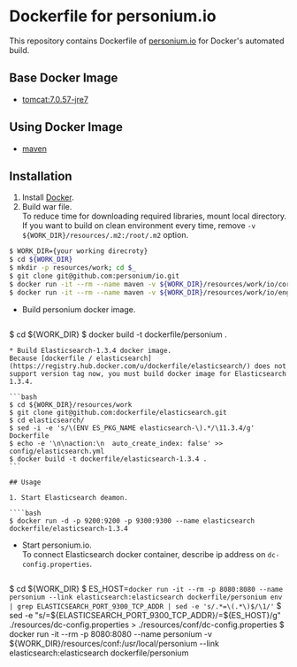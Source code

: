 Dockerfile for personium.io
=======================

This repository contains Dockerfile of [personium.io](http://personium.io/) for Docker's automated build.

## Base Docker Image

* [tomcat:7.0.57-jre7](https://registry.hub.docker.com/u/library/tomcat/)

## Using Docker Image

* [maven](https://registry.hub.docker.com/_/maven/)

## Installation

1. Install [Docker](https://www.docker.com/).
2. Build war file.  
To reduce time for downloading required libraries, mount local directory.
If you want to build on clean environment every time, remove `-v ${WORK_DIR}/resources/.m2:/root/.m2` option.  

  ````bash
$ WORK_DIR={your working direcroty}
$ cd ${WORK_DIR}
$ mkdir -p resources/work; cd $_
$ git clone git@github.com:personium/io.git
$ docker run -it --rm --name maven -v ${WORK_DIR}/resources/work/io/core:/usr/src/core -v  ${WORK_DIR}/resources/.m2:/root/.m2  -w /usr/src/core maven mvn clean package
$ docker run -it --rm --name maven -v ${WORK_DIR}/resources/work/io/engine:/usr/src/engine -v ${WORK_DIR}/resources/.m2:/root/.m2 -w /usr/src/engine maven mvn clean package
  ````
* Build personium docker image.

  ````bash
$ cd ${WORK_DIR}
$ docker build -t dockerfile/personium .
  ````
* Build Elasticsearch-1.3.4 docker image.  
Because [dockerfile / elasticsearch](https://registry.hub.docker.com/u/dockerfile/elasticsearch/) does not support version tag now, you must build docker image for Elasticsearch 1.3.4.

  ```bash
$ cd ${WORK_DIR}/resources/work
$ git clone git@github.com:dockerfile/elasticsearch.git
$ cd elasticsearch/
$ sed -i -e 's/\(ENV ES_PKG_NAME elasticsearch-\).*/\11.3.4/g' Dockerfile
$ echo -e '\n\naction:\n  auto_create_index: false' >> config/elasticsearch.yml
$ docker build -t dockerfile/elasticsearch-1.3.4 .
  ```

## Usage

1. Start Elasticsearch deamon.  

  ````bash
$ docker run -d -p 9200:9200 -p 9300:9300 --name elasticsearch dockerfile/elasticsearch-1.3.4
  ````
* Start personium.io.  
To connect Elasticsearch docker container, describe ip address on `dc-config.properties`.

  ````bash
$ cd ${WORK_DIR}
$ ES_HOST=`docker run -it --rm -p 8080:8080 --name personium --link elasticsearch:elasticsearch dockerfile/personium env | grep ELASTICSEARCH_PORT_9300_TCP_ADDR | sed -e 's/.*=\(.*\)$/\1/'`
$ sed -e "s/=\${ELASTICSEARCH_PORT_9300_TCP_ADDR}/=${ES_HOST}/g" ./resources/dc-config.properties > ./resources/conf/dc-config.properties
$ docker run -it --rm -p 8080:8080 --name personium -v ${WORK_DIR}/resources/conf:/usr/local/personium --link elasticsearch:elasticsearch dockerfile/personium
  ````
